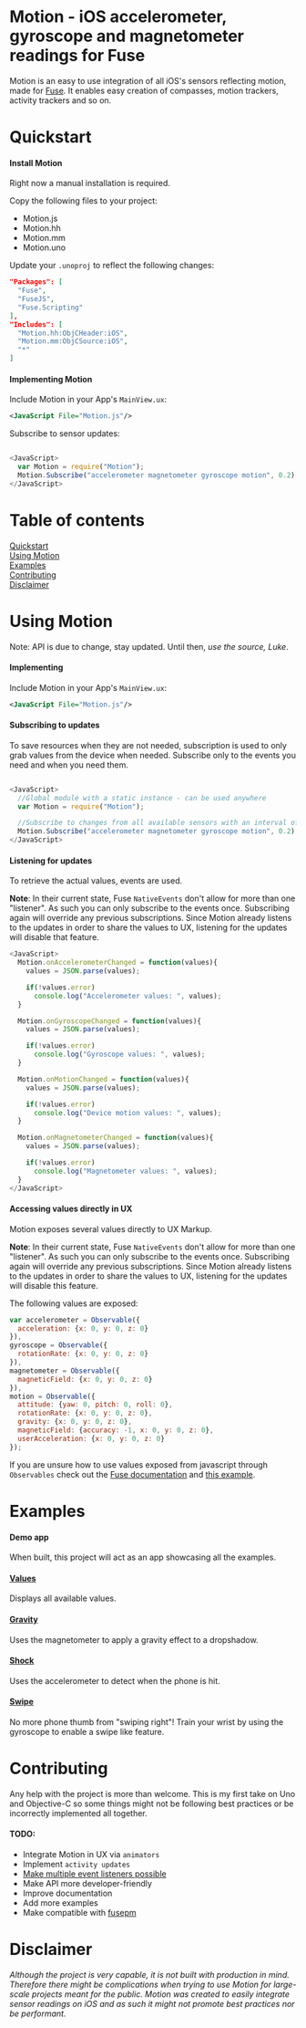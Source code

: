 Motion  - iOS accelerometer, gyroscope and magnetometer readings for Fuse
======

Motion is an easy to use integration of all iOS's sensors reflecting motion, made for [Fuse](https://fusetools.com). It enables easy creation of compasses, motion trackers, activity trackers and so on.

# Quickstart
<a name="quickstart"></a>

#### Install Motion
Right now a manual installation is required.

Copy the following files to your project:
- Motion.js
- Motion.hh
- Motion.mm
- Motion.uno

Update your `.unoproj` to reflect the following changes:
```json
"Packages": [
  "Fuse",
  "FuseJS",
  "Fuse.Scripting"
],
"Includes": [
  "Motion.hh:ObjCHeader:iOS",
  "Motion.mm:ObjCSource:iOS",
  "*"
]
```

#### Implementing Motion

Include Motion in your App's `MainView.ux`:
```xml
<JavaScript File="Motion.js"/>
```

Subscribe to sensor updates:
```javascript

<JavaScript>
  var Motion = require("Motion");
  Motion.Subscribe("accelerometer magnetometer gyroscope motion", 0.2);
</JavaScript>
```

# Table of contents

[Quickstart](#quickstart)<br/>
[Using Motion](#how)<br/>
[Examples](#examples)<br/>
[Contributing](#contributing)<br/>
[Disclaimer](#disclaimer)

# Using Motion
<a name="how"></a>

Note: API is due to change, stay updated. Until then, *use the source, Luke*.

#### Implementing
Include Motion in your App's `MainView.ux`:
```xml
<JavaScript File="Motion.js"/>
```

#### Subscribing to updates
To save resources when they are not needed, subscription is used to only grab values from the device when needed. Subscribe only to the events you need and when you need them.

```javascript

<JavaScript>
  //Global module with a static instance - can be used anywhere
  var Motion = require("Motion");

  //Subscribe to changes from all available sensors with an interval of 0.2 seconds
  Motion.Subscribe("accelerometer magnetometer gyroscope motion", 0.2);
</JavaScript>
```

#### Listening for updates
To retrieve the actual values, events are used.

**Note**: In their current state, Fuse `NativeEvents` don't allow for more than one "listener". As such you can only subscribe to the events once. Subscribing again will override any previous subscriptions. Since Motion already listens to the updates in order to share the values to UX, listening for the updates will disable that feature.

```javascript
<JavaScript>
  Motion.onAccelerometerChanged = function(values){
    values = JSON.parse(values);

    if(!values.error)
      console.log("Accelerometer values: ", values);
  }

  Motion.onGyroscopeChanged = function(values){
    values = JSON.parse(values);

    if(!values.error)
      console.log("Gyroscope values: ", values);
  }

  Motion.onMotionChanged = function(values){
    values = JSON.parse(values);

    if(!values.error)
      console.log("Device motion values: ", values);
  }

  Motion.onMagnetometerChanged = function(values){
    values = JSON.parse(values);

    if(!values.error)
      console.log("Magnetometer values: ", values);
  }
</JavaScript>
```

#### Accessing values directly in UX
Motion exposes several values directly to UX Markup.

**Note**: In their current state, Fuse `NativeEvents` don't allow for more than one "listener". As such you can only subscribe to the events once. Subscribing again will override any previous subscriptions. Since Motion already listens to the updates in order to share the values to UX, listening for the updates will disable this feature.

The following values are exposed:

```javascript
var accelerometer = Observable({
  acceleration: {x: 0, y: 0, z: 0}
}),
gyroscope = Observable({
  rotationRate: {x: 0, y: 0, z: 0}
}),
magnetometer = Observable({
  magneticField: {x: 0, y: 0, z: 0}
}),
motion = Observable({
  attitude: {yaw: 0, pitch: 0, roll: 0},
  rotationRate: {x: 0, y: 0, z: 0},
  gravity: {x: 0, y: 0, z: 0},
  magneticField: {accuracy: -1, x: 0, y: 0, z: 0},
  userAcceleration: {x: 0, y: 0, z: 0}
});
```

If you are unsure how to use values exposed from javascript through `Observables` check out the [Fuse documentation](https://www.fusetools.com/docs/fusejs/observable) and [this example](https://github.com/alexgustafsson/fuse-motion/tree/master/examples/values).

# Examples
<a name="examples"></a>

#### Demo app
When built, this project will act as an app showcasing all the examples.

#### [Values](https://github.com/alexgustafsson/fuse-motion/tree/master/examples/values)
Displays all available values.

#### [Gravity](https://github.com/alexgustafsson/fuse-motion/tree/master/examples/gravity)
Uses the magnetometer to apply a gravity effect to a dropshadow.

#### [Shock](https://github.com/alexgustafsson/fuse-motion/tree/master/examples/shock)
Uses the accelerometer to detect when the phone is hit.

#### [Swipe](https://github.com/alexgustafsson/fuse-motion/tree/master/examples/swipe)
No more phone thumb from "swiping right"! Train your wrist by using the gyroscope to enable a swipe like feature.

# Contributing
<a name="contributing"></a>

Any help with the project is more than welcome. This is my first take on Uno and Objective-C so some things might not be following best practices or be incorrectly implemented all together.

#### TODO:

- Integrate Motion in UX via `animators`
- Implement `activity updates`
- [Make multiple event listeners possible](https://www.fusetools.com/community/forums/howto_discussions/multiple_listeners_to_nativeevents?page=1)
- Make API more developer-friendly
- Improve documentation
- Add more examples
- Make compatible with [fusepm](https://github.com/bolav/fusepm)

# Disclaimer
<a name="disclaimer"></a>

_Although the project is very capable, it is not built with production in mind. Therefore there might be complications when trying to use Motion for large-scale projects meant for the public. Motion was created to easily integrate sensor readings on iOS and as such it might not promote best practices nor be performant._
